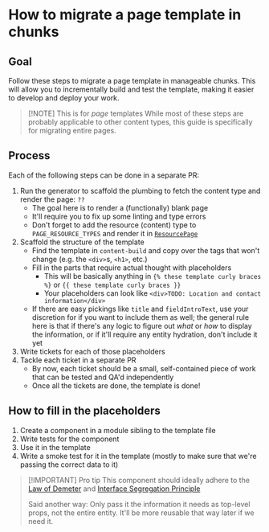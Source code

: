 # How to migrate a page template in chunks

## Goal

Follow these steps to migrate a page template in manageable chunks. This will
allow you to incrementally build and test the template, making it easier to
develop and deploy your work.

> [!NOTE] This is for _page_ templates
> While most of these steps are probably applicable to other content types, this
> guide is specifically for migrating entire pages.

## Process

Each of the following steps can be done in a separate PR:

1. Run the generator to scaffold the plumbing to fetch the content type and
   render the page: `??`
   - The goal here is to render a (functionally) blank page
   - It'll require you to fix up some linting and type errors
   - Don't forget to add the resource (content) type to `PAGE_RESOURCE_TYPES`
     and render it in [`ResourcePage`](../../../../src/pages/[[...slug]].tsx)
1. Scaffold the structure of the template
   - Find the template in `content-build` and copy over the tags that won't
     change (e.g. the `<div>`s, `<h1>`, etc.)
   - Fill in the parts that require actual thought with placeholders
     - This will be basically anything in `{% these template curly braces %}`
       or `{{ these template curly braces }}`
     - Your placeholders can look like `<div>TODO: Location and contact information</div>`
   - If there are easy pickings like `title` and `fieldIntroText`, use your
     discretion for if you want to include them as well; the general rule here is
     that if there's any logic to figure out _what_ or _how_ to display the
     information, or if it'll require any entity hydration, don't include it yet
1. Write tickets for each of those placeholders
1. Tackle each ticket in a separate PR
   - By now, each ticket should be a small, self-contained piece of work that
     can be tested and QA'd independently
   - Once all the tickets are done, the template is done!

## How to fill in the placeholders

1. Create a component in a module sibling to the template file
1. Write tests for the component
1. Use it in the template
1. Write a smoke test for it in the template (mostly to make sure that we're
   passing the correct data to it)

> [!IMPORTANT] Pro tip
> This component should ideally adhere to the
> [Law of Demeter](https://ctrlshift.dev/understanding-the-law-of-demeter-the-principle-of-least-knowledge/)
> and [Interface Segregation Principle](https://reflectoring.io/interface-segregation-principle/)
>
> Said another way: Only pass it the information it needs as top-level
> props, not the entire entity. It'll be more reusable that way later if we
> need it.
